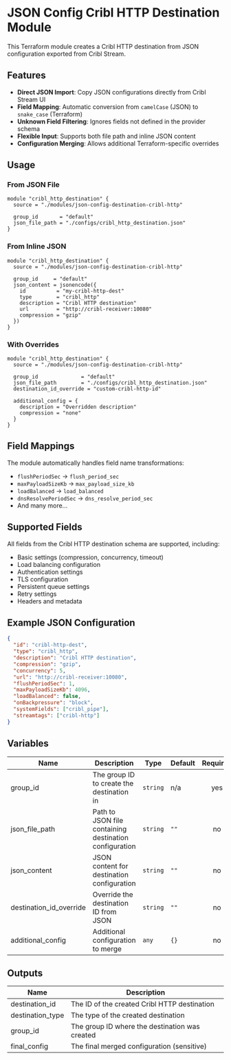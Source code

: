 # JSON Config Cribl HTTP Destination Module

This Terraform module creates a Cribl HTTP destination from JSON configuration exported from Cribl Stream.

## Features

- **Direct JSON Import**: Copy JSON configurations directly from Cribl Stream UI
- **Field Mapping**: Automatic conversion from `camelCase` (JSON) to `snake_case` (Terraform)
- **Unknown Field Filtering**: Ignores fields not defined in the provider schema
- **Flexible Input**: Supports both file path and inline JSON content
- **Configuration Merging**: Allows additional Terraform-specific overrides

## Usage

### From JSON File

```hcl
module "cribl_http_destination" {
  source = "./modules/json-config-destination-cribl-http"

  group_id       = "default"
  json_file_path = "./configs/cribl_http_destination.json"
}
```

### From Inline JSON

```hcl
module "cribl_http_destination" {
  source = "./modules/json-config-destination-cribl-http"

  group_id     = "default"
  json_content = jsonencode({
    id          = "my-cribl-http-dest"
    type        = "cribl_http"
    description = "Cribl HTTP destination"
    url         = "http://cribl-receiver:10080"
    compression = "gzip"
  })
}
```

### With Overrides

```hcl
module "cribl_http_destination" {
  source = "./modules/json-config-destination-cribl-http"

  group_id              = "default"
  json_file_path        = "./configs/cribl_http_destination.json"
  destination_id_override = "custom-cribl-http-id"
  
  additional_config = {
    description = "Overridden description"
    compression = "none"
  }
}
```

## Field Mappings

The module automatically handles field name transformations:

- `flushPeriodSec` → `flush_period_sec`
- `maxPayloadSizeKb` → `max_payload_size_kb`
- `loadBalanced` → `load_balanced`
- `dnsResolvePeriodSec` → `dns_resolve_period_sec`
- And many more...

## Supported Fields

All fields from the Cribl HTTP destination schema are supported, including:

- Basic settings (compression, concurrency, timeout)
- Load balancing configuration
- Authentication settings
- TLS configuration
- Persistent queue settings
- Retry settings
- Headers and metadata

## Example JSON Configuration

```json
{
  "id": "cribl-http-dest",
  "type": "cribl_http",
  "description": "Cribl HTTP destination",
  "compression": "gzip",
  "concurrency": 5,
  "url": "http://cribl-receiver:10080",
  "flushPeriodSec": 1,
  "maxPayloadSizeKb": 4096,
  "loadBalanced": false,
  "onBackpressure": "block",
  "systemFields": ["cribl_pipe"],
  "streamtags": ["cribl-http"]
}
```

## Variables

| Name | Description | Type | Default | Required |
|------|-------------|------|---------|:--------:|
| group_id | The group ID to create the destination in | `string` | n/a | yes |
| json_file_path | Path to JSON file containing destination configuration | `string` | `""` | no |
| json_content | JSON content for destination configuration | `string` | `""` | no |
| destination_id_override | Override the destination ID from JSON | `string` | `""` | no |
| additional_config | Additional configuration to merge | `any` | `{}` | no |

## Outputs

| Name | Description |
|------|-------------|
| destination_id | The ID of the created Cribl HTTP destination |
| destination_type | The type of the created destination |
| group_id | The group ID where the destination was created |
| final_config | The final merged configuration (sensitive) |
